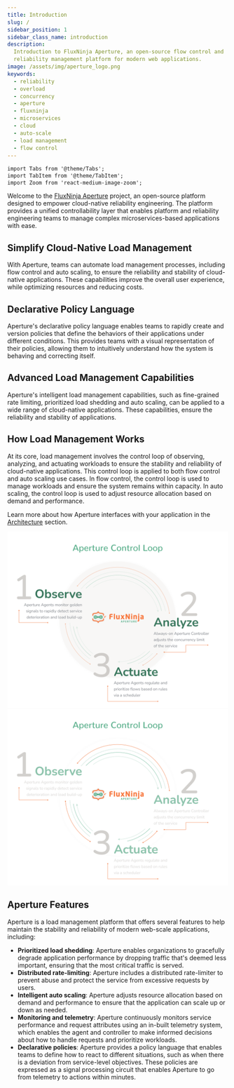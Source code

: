 ```yaml
---
title: Introduction
slug: /
sidebar_position: 1
sidebar_class_name: introduction
description:
  Introduction to FluxNinja Aperture, an open-source flow control and
  reliability management platform for modern web applications.
image: /assets/img/aperture_logo.png
keywords:
  - reliability
  - overload
  - concurrency
  - aperture
  - fluxninja
  - microservices
  - cloud
  - auto-scale
  - load management
  - flow control
---
```


```mdx-code-block
import Tabs from '@theme/Tabs';
import TabItem from '@theme/TabItem';
import Zoom from 'react-medium-image-zoom';
```

Welcome to the [FluxNinja Aperture](https://github.com/fluxninja/aperture)
project, an open-source platform designed to empower cloud-native reliability
engineering. The platform provides a unified controllability layer that enables
platform and reliability engineering teams to manage complex microservices-based
applications with ease.

## Simplify Cloud-Native Load Management

With Aperture, teams can automate load management processes, including flow
control and auto scaling, to ensure the reliability and stability of
cloud-native applications. These capabilities improve the overall user
experience, while optimizing resources and reducing costs.

## Declarative Policy Language

Aperture's declarative policy language enables teams to rapidly create and
version policies that define the behaviors of their applications under different
conditions. This provides teams with a visual representation of their policies,
allowing them to intuitively understand how the system is behaving and
correcting itself.

## Advanced Load Management Capabilities

Aperture's intelligent load management capabilities, such as fine-grained rate
limiting, prioritized load shedding and auto scaling, can be applied to a wide
range of cloud-native applications. These capabilities, ensure the reliability
and stability of applications.

## How Load Management Works

At its core, load management involves the control loop of observing, analyzing,
and actuating workloads to ensure the stability and reliability of cloud-native
applications. This control loop is applied to both flow control and auto scaling
use cases. In flow control, the control loop is used to manage workloads and
ensure the system remains within capacity. In auto scaling, the control loop is
used to adjust resource allocation based on demand and performance.

Learn more about how Aperture interfaces with your application in the
[Architecture](/architecture/architecture.md) section.

![Aperture Control Loop](assets/img/oaalight.png#gh-light-mode-only)
![Aperture Control Loop](assets/img/oaadark.png#gh-dark-mode-only)

## Aperture Features

Aperture is a load management platform that offers several features to help
maintain the stability and reliability of modern web-scale applications,
including:

- **Prioritized load shedding**: Aperture enables organizations to gracefully
  degrade application performance by dropping traffic that's deemed less
  important, ensuring that the most critical traffic is served.
- **Distributed rate-limiting**: Aperture includes a distributed rate-limiter to
  prevent abuse and protect the service from excessive requests by users.
- **Intelligent auto scaling**: Aperture adjusts resource allocation based on
  demand and performance to ensure that the application can scale up or down as
  needed.
- **Monitoring and telemetry**: Aperture continuously monitors service
  performance and request attributes using an in-built telemetry system, which
  enables the agent and controller to make informed decisions about how to
  handle requests and prioritize workloads.
- **Declarative policies**: Aperture provides a policy language that enables
  teams to define how to react to different situations, such as when there is a
  deviation from service-level objectives. These policies are expressed as a
  signal processing circuit that enables Aperture to go from telemetry to
  actions within minutes.
